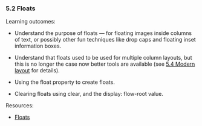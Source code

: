 ### 5.2 Floats

Learning outcomes:

- Understand the purpose of floats — for floating images inside columns of text, or possibly other fun techniques like drop caps and floating inset information boxes.

- Understand that floats used to be used for multiple column layouts, but this is no longer the case now better tools are available (see [5.4 Modern layout](./5-4-modern-layout.md) for details).

- Using the float property to create floats.

- Clearing floats using clear, and the display: flow-root value.

Resources:

- [Floats](https://developer.mozilla.org/docs/Learn/CSS/CSS_layout/Floats)
